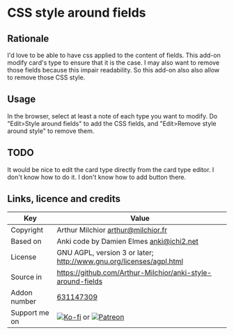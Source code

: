 # CSS style around fields
## Rationale
I'd love to be able to have css applied to the content of fields. This
add-on modify card's type to ensure that it is the case. I may also
want to remove those fields because this impair readability. So this
add-on also also allow to remove those CSS style.

## Usage
In the browser, select at least a note of each type you want to
modify. Do "Edit>Style around fields" to add the CSS fields, and
"Edit>Remove style around style" to remove them.

## TODO
It would be nice to edit the card type directly from the card type
editor. I don't know how to do it. I don't know how to add button there.
## Links, licence and credits

Key         |Value
------------|-------------------------------------------------------------------
Copyright   | Arthur Milchior <arthur@milchior.fr>
Based on    | Anki code by Damien Elmes <anki@ichi2.net>
License     | GNU AGPL, version 3 or later; http://www.gnu.org/licenses/agpl.html
Source in   | https://github.com/Arthur-Milchior/anki-style-around-fields
Addon number| [631147309](https://ankiweb.net/shared/info/631147309)
Support me on| [![Ko-fi](https://ko-fi.com/img/Kofi_Logo_Blue.svg)](Ko-fi.com/arthurmilchior) or [![Patreon](http://www.milchior.fr/patreon.png)](https://www.patreon.com/bePatron?u=146206)

